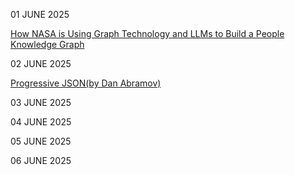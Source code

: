 01 JUNE 2025

[How NASA is Using Graph Technology and LLMs to Build a People Knowledge Graph](https://memgraph.com/blog/nasa-memgraph-people-knowledge-graph)

02 JUNE 2025

[Progressive JSON(by Dan Abramov)](https://overreacted.io/progressive-json/)

03 JUNE 2025

[](https://fly.io/blog/youre-all-nuts/)

04 JUNE 2025

[](https://medium.com/pinterest-engineering/adopting-docs-as-code-at-pinterest-4f18ad169c25)

05 JUNE 2025

[](https://sparktoro.com/blog/ai-will-replace-all-the-jobs-is-just-tech-execs-doing-marketing/)

06 JUNE 2025

[](https://blog.glyph.im/2025/06/i-think-im-done-thinking-about-genai-for-now.html?utm_source=tldrwebdev)
